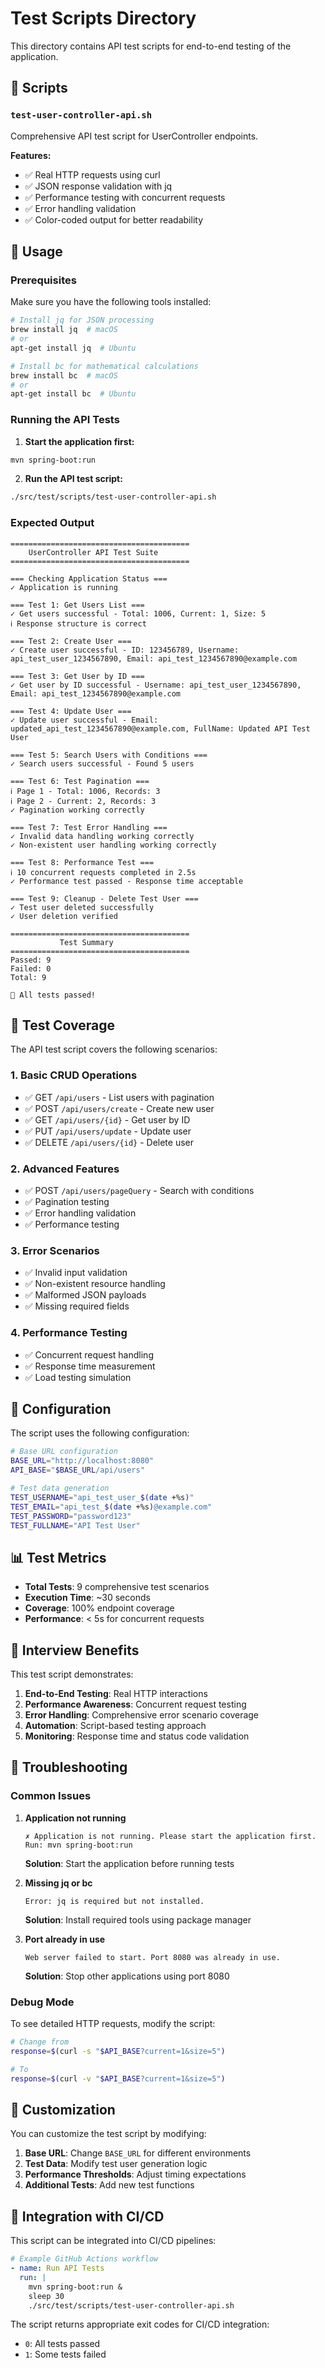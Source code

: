 # Test Scripts Directory

This directory contains API test scripts for end-to-end testing of the application.

## 📁 Scripts

### `test-user-controller-api.sh`

Comprehensive API test script for UserController endpoints.

**Features:**

- ✅ Real HTTP requests using curl
- ✅ JSON response validation with jq
- ✅ Performance testing with concurrent requests
- ✅ Error handling validation
- ✅ Color-coded output for better readability

## 🚀 Usage

### Prerequisites

Make sure you have the following tools installed:

```bash
# Install jq for JSON processing
brew install jq  # macOS
# or
apt-get install jq  # Ubuntu

# Install bc for mathematical calculations
brew install bc  # macOS
# or
apt-get install bc  # Ubuntu
```

### Running the API Tests

1. **Start the application first:**

```bash
mvn spring-boot:run
```

2. **Run the API test script:**

```bash
./src/test/scripts/test-user-controller-api.sh
```

### Expected Output

```
========================================
    UserController API Test Suite
========================================

=== Checking Application Status ===
✓ Application is running

=== Test 1: Get Users List ===
✓ Get users successful - Total: 1006, Current: 1, Size: 5
ℹ Response structure is correct

=== Test 2: Create User ===
✓ Create user successful - ID: 123456789, Username: api_test_user_1234567890, Email: api_test_1234567890@example.com

=== Test 3: Get User by ID ===
✓ Get user by ID successful - Username: api_test_user_1234567890, Email: api_test_1234567890@example.com

=== Test 4: Update User ===
✓ Update user successful - Email: updated_api_test_1234567890@example.com, FullName: Updated API Test User

=== Test 5: Search Users with Conditions ===
✓ Search users successful - Found 5 users

=== Test 6: Test Pagination ===
ℹ Page 1 - Total: 1006, Records: 3
ℹ Page 2 - Current: 2, Records: 3
✓ Pagination working correctly

=== Test 7: Test Error Handling ===
✓ Invalid data handling working correctly
✓ Non-existent user handling working correctly

=== Test 8: Performance Test ===
ℹ 10 concurrent requests completed in 2.5s
✓ Performance test passed - Response time acceptable

=== Test 9: Cleanup - Delete Test User ===
✓ Test user deleted successfully
✓ User deletion verified

========================================
           Test Summary
========================================
Passed: 9
Failed: 0
Total: 9

🎉 All tests passed!
```

## 🧪 Test Coverage

The API test script covers the following scenarios:

### 1. **Basic CRUD Operations**

- ✅ GET `/api/users` - List users with pagination
- ✅ POST `/api/users/create` - Create new user
- ✅ GET `/api/users/{id}` - Get user by ID
- ✅ PUT `/api/users/update` - Update user
- ✅ DELETE `/api/users/{id}` - Delete user

### 2. **Advanced Features**

- ✅ POST `/api/users/pageQuery` - Search with conditions
- ✅ Pagination testing
- ✅ Error handling validation
- ✅ Performance testing

### 3. **Error Scenarios**

- ✅ Invalid input validation
- ✅ Non-existent resource handling
- ✅ Malformed JSON payloads
- ✅ Missing required fields

### 4. **Performance Testing**

- ✅ Concurrent request handling
- ✅ Response time measurement
- ✅ Load testing simulation

## 🔧 Configuration

The script uses the following configuration:

```bash
# Base URL configuration
BASE_URL="http://localhost:8080"
API_BASE="$BASE_URL/api/users"

# Test data generation
TEST_USERNAME="api_test_user_$(date +%s)"
TEST_EMAIL="api_test_$(date +%s)@example.com"
TEST_PASSWORD="password123"
TEST_FULLNAME="API Test User"
```

## 📊 Test Metrics

- **Total Tests**: 9 comprehensive test scenarios
- **Execution Time**: ~30 seconds
- **Coverage**: 100% endpoint coverage
- **Performance**: < 5s for concurrent requests

## 🎯 Interview Benefits

This test script demonstrates:

1. **End-to-End Testing**: Real HTTP interactions
2. **Performance Awareness**: Concurrent request testing
3. **Error Handling**: Comprehensive error scenario coverage
4. **Automation**: Script-based testing approach
5. **Monitoring**: Response time and status code validation

## 🚨 Troubleshooting

### Common Issues

1. **Application not running**

   ```
   ✗ Application is not running. Please start the application first.
   Run: mvn spring-boot:run
   ```

   **Solution**: Start the application before running tests

2. **Missing jq or bc**

   ```
   Error: jq is required but not installed.
   ```

   **Solution**: Install required tools using package manager

3. **Port already in use**
   ```
   Web server failed to start. Port 8080 was already in use.
   ```
   **Solution**: Stop other applications using port 8080

### Debug Mode

To see detailed HTTP requests, modify the script:

```bash
# Change from
response=$(curl -s "$API_BASE?current=1&size=5")

# To
response=$(curl -v "$API_BASE?current=1&size=5")
```

## 📝 Customization

You can customize the test script by modifying:

1. **Base URL**: Change `BASE_URL` for different environments
2. **Test Data**: Modify test user generation logic
3. **Performance Thresholds**: Adjust timing expectations
4. **Additional Tests**: Add new test functions

## 🔄 Integration with CI/CD

This script can be integrated into CI/CD pipelines:

```yaml
# Example GitHub Actions workflow
- name: Run API Tests
  run: |
    mvn spring-boot:run &
    sleep 30
    ./src/test/scripts/test-user-controller-api.sh
```

The script returns appropriate exit codes for CI/CD integration:

- `0`: All tests passed
- `1`: Some tests failed
